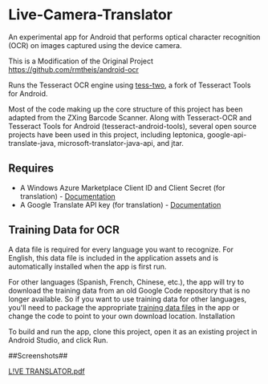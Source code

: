 # Live-Camera-Translator ##

An experimental app for Android that performs optical character recognition (OCR) on images captured using the device camera.

This is a Modification of the Original Project https://github.com/rmtheis/android-ocr

Runs the Tesseract OCR engine using [tess-two](https://github.com/rmtheis/tess-two), a fork of Tesseract Tools for Android.

Most of the code making up the core structure of this project has been adapted from the ZXing Barcode Scanner. Along with Tesseract-OCR and Tesseract Tools for Android (tesseract-android-tools), several open source projects have been used in this project, including leptonica, google-api-translate-java, microsoft-translator-java-api, and jtar.

## Requires ##

- A Windows Azure Marketplace Client ID and Client Secret (for translation) - [Documentation](https://docs.microsoft.com/en-us/azure/#pivot=products&panel=ai)
- A Google Translate API key (for translation) - [Documentation](https://console.developers.google.com/cloud-resource-manager)
    
    
## Training Data for OCR ##

A data file is required for every language you want to recognize. For English, this data file is included in the application assets and is automatically installed when the app is first run.

For other languages (Spanish, French, Chinese, etc.), the app will try to download the training data from an old Google Code repository that is no longer available. So if you want to use training data for other languages, you'll need to package the appropriate [training data files](https://github.com/tesseract-ocr/tessdata) in the app or change the code to point to your own download location.
Installation

To build and run the app, clone this project, open it as an existing project in Android Studio, and click Run.

##Screenshots##

[L!VE TRANSLATOR.pdf](https://github.com/eldhok/Live-Camera-Translator/files/1850847/L.VE.TRANSLATOR.1.pdf)


